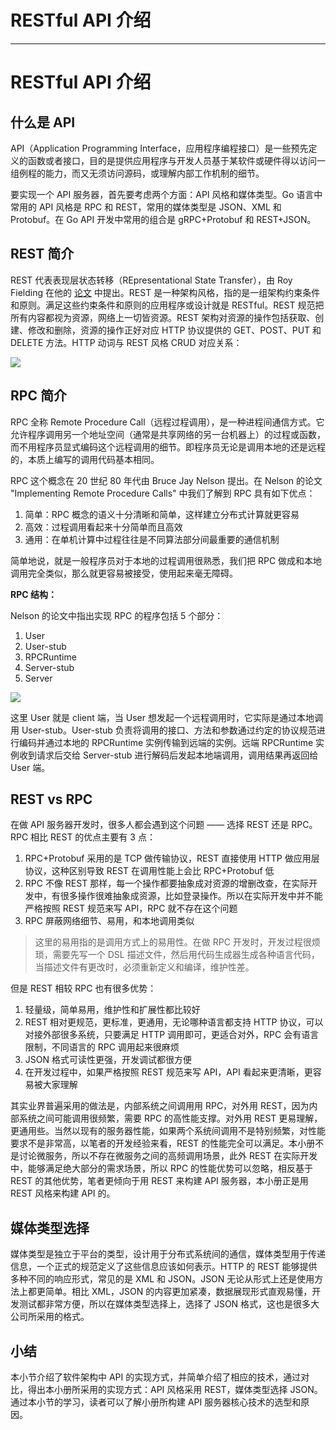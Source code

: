 
# RESTful API 介绍
---

# RESTful API 介绍

## 什么是 API

API（Application Programming Interface，应用程序编程接口）是一些预先定义的函数或者接口，目的是提供应用程序与开发人员基于某软件或硬件得以访问一组例程的能力，而又无须访问源码，或理解内部工作机制的细节。

要实现一个 API 服务器，首先要考虑两个方面：API 风格和媒体类型。Go 语言中常用的 API 风格是 RPC 和 REST，常用的媒体类型是 JSON、XML 和 Protobuf。在 Go API 开发中常用的组合是 gRPC+Protobuf 和 REST+JSON。

## REST 简介

REST 代表表现层状态转移（REpresentational State Transfer），由 Roy Fielding 在他的 [论文](https://www.ics.uci.edu/~fielding/pubs/dissertation/top.htm) 中提出。REST 是一种架构风格，指的是一组架构约束条件和原则。满足这些约束条件和原则的应用程序或设计就是 RESTful。REST 规范把所有内容都视为资源，网络上一切皆资源。REST 架构对资源的操作包括获取、创建、修改和删除，资源的操作正好对应 HTTP 协议提供的 GET、POST、PUT 和 DELETE 方法。HTTP 动词与 REST 风格 CRUD 对应关系：

![](//p3-juejin.byteimg.com/tos-cn-i-k3u1fbpfcp/a095d726d67a45dbae63a7d1480d6a27~tplv-k3u1fbpfcp-zoom-1.image)

## RPC 简介

RPC 全称 Remote Procedure Call（远程过程调用），是一种进程间通信方式。它允许程序调用另一个地址空间（通常是共享网络的另一台机器上）的过程或函数，而不用程序员显式编码这个远程调用的细节。即程序员无论是调用本地的还是远程的，本质上编写的调用代码基本相同。

RPC 这个概念在 20 世纪 80 年代由 Bruce Jay Nelson 提出。在 Nelson 的论文 "Implementing Remote Procedure Calls" 中我们了解到 RPC 具有如下优点：

1.  简单：RPC 概念的语义十分清晰和简单，这样建立分布式计算就更容易
2.  高效：过程调用看起来十分简单而且高效
3.  通用：在单机计算中过程往往是不同算法部分间最重要的通信机制

简单地说，就是一般程序员对于本地的过程调用很熟悉，我们把 RPC 做成和本地调用完全类似，那么就更容易被接受，使用起来毫无障碍。

**RPC 结构：**

Nelson 的论文中指出实现 RPC 的程序包括 5 个部分：

1.  User
2.  User-stub
3.  RPCRuntime
4.  Server-stub
5.  Server

![](//p3-juejin.byteimg.com/tos-cn-i-k3u1fbpfcp/78d54556e16845b7b7ceaf376eec9ceb~tplv-k3u1fbpfcp-zoom-1.image)

这里 User 就是 client 端，当 User 想发起一个远程调用时，它实际是通过本地调用 User-stub。User-stub 负责将调用的接口、方法和参数通过约定的协议规范进行编码并通过本地的 RPCRuntime 实例传输到远端的实例。远端 RPCRuntime 实例收到请求后交给 Server-stub 进行解码后发起本地端调用，调用结果再返回给 User 端。

## REST vs RPC

在做 API 服务器开发时，很多人都会遇到这个问题 —— 选择 REST 还是 RPC。RPC 相比 REST 的优点主要有 3 点：

1.  RPC+Protobuf 采用的是 TCP 做传输协议，REST 直接使用 HTTP 做应用层协议，这种区别导致 REST 在调用性能上会比 RPC+Protobuf 低
2.  RPC 不像 REST 那样，每一个操作都要抽象成对资源的增删改查，在实际开发中，有很多操作很难抽象成资源，比如登录操作。所以在实际开发中并不能严格按照 REST 规范来写 API，RPC 就不存在这个问题
3.  RPC 屏蔽网络细节、易用，和本地调用类似

> 这里的易用指的是调用方式上的易用性。在做 RPC 开发时，开发过程很烦琐，需要先写一个 DSL 描述文件，然后用代码生成器生成各种语言代码，当描述文件有更改时，必须重新定义和编译，维护性差。

但是 REST 相较 RPC 也有很多优势：

1.  轻量级，简单易用，维护性和扩展性都比较好
2.  REST 相对更规范，更标准，更通用，无论哪种语言都支持 HTTP 协议，可以对接外部很多系统，只要满足 HTTP 调用即可，更适合对外，RPC 会有语言限制，不同语言的 RPC 调用起来很麻烦
3.  JSON 格式可读性更强，开发调试都很方便
4.  在开发过程中，如果严格按照 REST 规范来写 API，API 看起来更清晰，更容易被大家理解

其实业界普遍采用的做法是，内部系统之间调用用 RPC，对外用 REST，因为内部系统之间可能调用很频繁，需要 RPC 的高性能支撑。对外用 REST 更易理解，更通用些。当然以现有的服务器性能，如果两个系统间调用不是特别频繁，对性能要求不是非常高，以笔者的开发经验来看，REST 的性能完全可以满足。本小册不是讨论微服务，所以不存在微服务之间的高频调用场景，此外 REST 在实际开发中，能够满足绝大部分的需求场景，所以 RPC 的性能优势可以忽略，相反基于 REST 的其他优势，笔者更倾向于用 REST 来构建 API 服务器，本小册正是用 REST 风格来构建 API 的。

## 媒体类型选择

媒体类型是独立于平台的类型，设计用于分布式系统间的通信，媒体类型用于传递信息，一个正式的规范定义了这些信息应该如何表示。HTTP 的 REST 能够提供多种不同的响应形式，常见的是 XML 和 JSON。JSON 无论从形式上还是使用方法上都更简单。相比 XML，JSON 的内容更加紧凑，数据展现形式直观易懂，开发测试都非常方便，所以在媒体类型选择上，选择了 JSON 格式，这也是很多大公司所采用的格式。

## 小结

本小节介绍了软件架构中 API 的实现方式，并简单介绍了相应的技术，通过对比，得出本小册所采用的实现方式：API 风格采用 REST，媒体类型选择 JSON。通过本小节的学习，读者可以了解小册所构建 API 服务器核心技术的选型和原因。
    